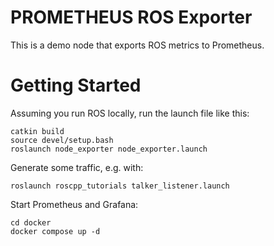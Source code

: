 # PROMETHEUS ROS Exporter

This is a demo node that exports ROS metrics to Prometheus.


# Getting Started

Assuming you run ROS locally, run the launch file like this:
```
catkin build
source devel/setup.bash
roslaunch node_exporter node_exporter.launch
```

Generate some traffic, e.g. with:
```
roslaunch roscpp_tutorials talker_listener.launch
```

Start Prometheus and Grafana:
```
cd docker
docker compose up -d
```

